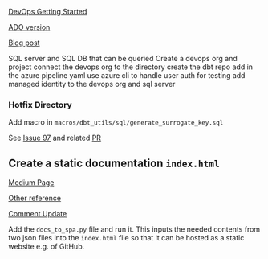 [DevOps Getting Started](https://www.youtube.com/watch?v=j7OnxOz7YDY)

[ADO version](https://www.youtube.com/watch?v=G7H6HbzwAfs)

[Blog post](https://devblogs.microsoft.com/azure-sql/devops-for-azure-sql/)

SQL server and SQL DB that can be queried 
Create a devops org and project
connect the devops org to the directory
create the dbt repo add in the azure pipeline yaml
use azure cli to handle user auth for testing
add managed identity to the devops org and sql server

### Hotfix Directory
Add macro in `macros/dbt_utils/sql/generate_surrogate_key.sql`

See [Issue 97](https://github.com/dbt-msft/tsql-utils/issues/97) and related [PR](https://github.com/dbt-msft/tsql-utils/pull/98)


## Create a static documentation `index.html`

[Medium Page](https://medium.com/@connormcshane/how-to-deploy-dbt-docs-to-github-pages-using-github-actions-4f1774680155)

[Other reference](https://data-banana.github.io/dbt-generate-doc-in-one-static-html-file.html)

[Comment Update](https://data-banana.github.io/dbt-generate-doc-in-one-static-html-file.html)

Add the `docs_to_spa.py` file and run it.  This inputs the needed contents from two json files into the `index.html` file so that it can be hosted as a static website e.g. of GitHub.

